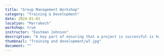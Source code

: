 ```yaml
---
title: "Group Management Workshop"
category: "Training & Development"
date: 2024-01-01
location: "Marrakech"
workshop: true
instructor: "Eastman Johnson"
description: "A key part of ensuring that a project is successful is having a team that works well together. Having a skilled facilitator that engages with all group members and encourages everyone is an important part of that. This workshop discusses tips on group management and being a facilitator while working on a project. It talks about characteristics of a good facilitator, how to deal with difficult participants, and more. Participants have the chance to practice the skills discussed through the activity at the end. This workshop is useful to anyone in a leadership position or anyone who is interested in creating a better group dynamic within their project or organization."
thumbnail: "Training and development/w7.jpg"
document: ""
---
```

